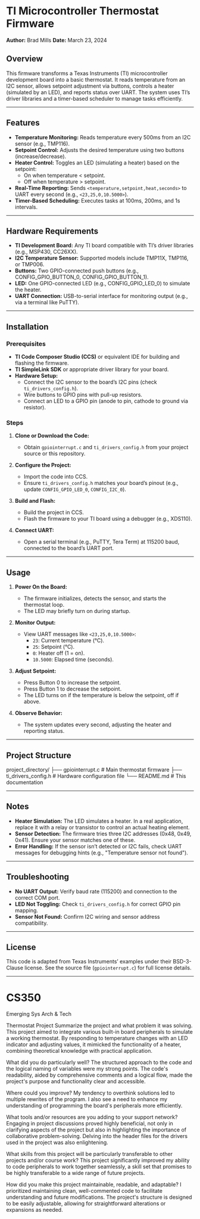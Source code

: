 # TI Microcontroller Thermostat Firmware

**Author:** Brad Mills
**Date:** March 23, 2024

## Overview

This firmware transforms a Texas Instruments (TI) microcontroller development board into a basic thermostat. It reads temperature from an I2C sensor, allows setpoint adjustment via buttons, controls a heater (simulated by an LED), and reports status over UART. The system uses TI’s driver libraries and a timer-based scheduler to manage tasks efficiently.

---

## Features

- **Temperature Monitoring:** Reads temperature every 500ms from an I2C sensor (e.g., TMP116).
- **Setpoint Control:** Adjusts the desired temperature using two buttons (increase/decrease).
- **Heater Control:** Toggles an LED (simulating a heater) based on the setpoint:
  - On when temperature < setpoint.
  - Off when temperature > setpoint.
- **Real-Time Reporting:** Sends `<temperature,setpoint,heat,seconds>` to UART every second (e.g., `<23,25,0,10.5000>`).
- **Timer-Based Scheduling:** Executes tasks at 100ms, 200ms, and 1s intervals.

---

## Hardware Requirements

- **TI Development Board:** Any TI board compatible with TI’s driver libraries (e.g., MSP430, CC26XX).
- **I2C Temperature Sensor:** Supported models include TMP11X, TMP116, or TMP006.
- **Buttons:** Two GPIO-connected push buttons (e.g., CONFIG_GPIO_BUTTON_0, CONFIG_GPIO_BUTTON_1).
- **LED:** One GPIO-connected LED (e.g., CONFIG_GPIO_LED_0) to simulate the heater.
- **UART Connection:** USB-to-serial interface for monitoring output (e.g., via a terminal like PuTTY).

---

## Installation

### Prerequisites
- **TI Code Composer Studio (CCS)** or equivalent IDE for building and flashing the firmware.
- **TI SimpleLink SDK** or appropriate driver library for your board.
- **Hardware Setup:**
  - Connect the I2C sensor to the board’s I2C pins (check `ti_drivers_config.h`).
  - Wire buttons to GPIO pins with pull-up resistors.
  - Connect an LED to a GPIO pin (anode to pin, cathode to ground via resistor).

### Steps
1. **Clone or Download the Code:**
   - Obtain `gpiointerrupt.c` and `ti_drivers_config.h` from your project source or this repository.

2. **Configure the Project:**
   - Import the code into CCS.
   - Ensure `ti_drivers_config.h` matches your board’s pinout (e.g., update `CONFIG_GPIO_LED_0`, `CONFIG_I2C_0`).

3. **Build and Flash:**
   - Build the project in CCS.
   - Flash the firmware to your TI board using a debugger (e.g., XDS110).

4. **Connect UART:**
   - Open a serial terminal (e.g., PuTTY, Tera Term) at 115200 baud, connected to the board’s UART port.

---

## Usage

1. **Power On the Board:**
   - The firmware initializes, detects the sensor, and starts the thermostat loop.
   - The LED may briefly turn on during startup.

2. **Monitor Output:**
   - View UART messages like `<23,25,0,10.5000>`:
     - `23`: Current temperature (°C).
     - `25`: Setpoint (°C).
     - `0`: Heater off (1 = on).
     - `10.5000`: Elapsed time (seconds).

3. **Adjust Setpoint:**
   - Press Button 0 to increase the setpoint.
   - Press Button 1 to decrease the setpoint.
   - The LED turns on if the temperature is below the setpoint, off if above.

4. **Observe Behavior:**
   - The system updates every second, adjusting the heater and reporting status.

---

## Project Structure

project_directory/
├── gpiointerrupt.c         # Main thermostat firmware
├── ti_drivers_config.h     # Hardware configuration file
└── README.md               # This documentation


---

## Notes

- **Heater Simulation:** The LED simulates a heater. In a real application, replace it with a relay or transistor to control an actual heating element.
- **Sensor Detection:** The firmware tries three I2C addresses (0x48, 0x49, 0x41). Ensure your sensor matches one of these.
- **Error Handling:** If the sensor isn’t detected or I2C fails, check UART messages for debugging hints (e.g., "Temperature sensor not found").

---

## Troubleshooting

- **No UART Output:** Verify baud rate (115200) and connection to the correct COM port.
- **LED Not Toggling:** Check `ti_drivers_config.h` for correct GPIO pin mapping.
- **Sensor Not Found:** Confirm I2C wiring and sensor address compatibility.

---

## License

This code is adapted from Texas Instruments’ examples under their BSD-3-Clause license. See the source file (`gpiointerrupt.c`) for full license details.

---

# CS350
Emerging Sys Arch &amp; Tech

Thermostat Project
Summarize the project and what problem it was solving.
This project aimed to integrate various built-in board peripherals to simulate a working thermostat. By responding to temperature changes with an LED indicator and adjusting values, it mimicked the functionality of a heater, combining theoretical knowledge with practical application.

What did you do particularly well?
The structured approach to the code and the logical naming of variables were my strong points. The code's readability, aided by comprehensive comments and a logical flow, made the project's purpose and functionality clear and accessible.

Where could you improve?
My tendency to overthink solutions led to multiple rewrites of the program. I also see a need to enhance my understanding of programming the board's peripherals more efficiently.

What tools and/or resources are you adding to your support network?
Engaging in project discussions proved highly beneficial, not only in clarifying aspects of the project but also in highlighting the importance of collaborative problem-solving. Delving into the header files for the drivers used in the project was also enlightening.

What skills from this project will be particularly transferable to other projects and/or course work?
This project significantly improved my ability to code peripherals to work together seamlessly, a skill set that promises to be highly transferable to a wide range of future projects.

How did you make this project maintainable, readable, and adaptable?
I prioritized maintaining clean, well-commented code to facilitate understanding and future modifications. The project's structure is designed to be easily adjustable, allowing for straightforward alterations or expansions as needed.
